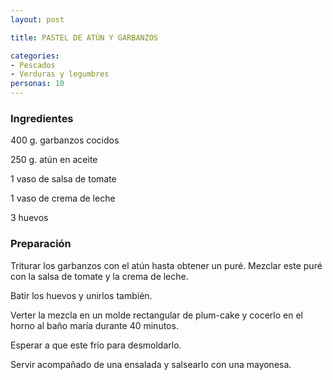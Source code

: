 ```yaml
---
layout: post

title: PASTEL DE ATÚN Y GARBANZOS

categories:
- Pescados
- Verduras y legumbres
personas: 10 
---
```


<h3>Ingredientes</h3>
400 g. garbanzos cocidos

250 g. atún en aceite

1 vaso de salsa de tomate

1 vaso de crema de leche

3 huevos

<h3>Preparación</h3>
Triturar los garbanzos con el atún hasta obtener un puré. Mezclar este puré con la salsa de tomate y la crema de leche.

Batir los huevos y unirlos también.

Verter la mezcla en un molde rectangular de plum-cake y cocerlo en el horno al baño maría durante 40 minutos.

Esperar a que este frío para desmoldarlo.

Servir acompañado de una ensalada y salsearlo con una mayonesa.